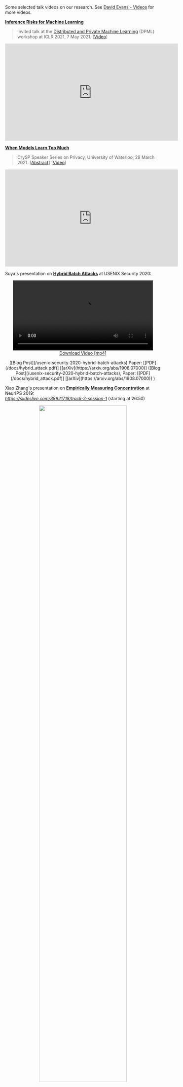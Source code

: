 Some selected talk videos on our research. See [David Evans - Videos](https://www.cs.virginia.edu/~evans/videos/) for more videos.

<a href="https://uvasrg.github.io/iclr-dpml-2021-inference-risks-for-machine-learning/"><b>Inference
    Risks for Machine Learning</b></a>
<blockquote>

Invited talk at
the <a href="https://dp-ml.github.io/2021-workshop-ICLR/">Distributed
    and Private Machine Learning</a> (DPML) workshop at ICLR 2021, 7 May
2021. [<a href="https://www.youtube.com/watch?v=zgSTsO1LKSs">Video</a>]

</blockquote>

<center>
<iframe width="560" height="315"
	src="https://www.youtube-nocookie.com/embed/zgSTsO1LKSs"
	title="YouTube video player" frameborder="0"
	allow="accelerometer; autoplay; clipboard-write;
	encrypted-media; gyroscope; picture-in-picture"
	allowfullscreen></iframe>
</center>

<a href="https://crysp.uwaterloo.ca/speakers/20210329-Evans"><b>When Models Learn Too Much</b></a>
<blockquote>
CrySP Speaker Series on Privacy, University of Waterloo, 29 March
2021. [<a href="https://crysp.uwaterloo.ca/speakers/20210329-Evans">Abstract</a>] [<a href="https://www.youtube.com/watch?v=LM_-N76_KIw">Video</a>]
</blockquote>

<center>
<iframe width="560" height="315"
	src="https://www.youtube-nocookie.com/embed/LM_-N76_KIw"
	title="YouTube video player" frameborder="0"
	allow="accelerometer; autoplay; clipboard-write;
	encrypted-media; gyroscope; picture-in-picture"
	allowfullscreen></iframe>
</center>

Suya's presentation on [**Hybrid Batch Attacks**](/usenix-security-2020-hybrid-batch-attacks) at USENIX Security 2020:

<center>
  <video width="90%" id="usenix-media-video-1" data-setup="{}" poster="" class="video-js vjs-default-skin vjs-big-play-centered" preload="auto" controls>
    <source src='https://2459d6dc103cb5933875-c0245c5c937c5dedcca3f1764ecc9b2f.ssl.cf2.rackcdn.com/sec20/videos/0813/s5_machine_learning_1/3_sec20summer-paper412-presentation-video.mp4' type='video/mp4; codecs="avc1.42E01E, mp4a.40.2"'>
  </video><br> 
<a href="https://2459d6dc103cb5933875-c0245c5c937c5dedcca3f1764ecc9b2f.ssl.cf2.rackcdn.com/sec20/videos/0813/s5_machine_learning_1/3_sec20summer-paper412-presentation-video.mp4">Download Video [mp4]</a></p>
([Blog Post](/usenix-security-2020-hybrid-batch-attacks)  
Paper: [[PDF](/docs/hybrid_attack.pdf)]&nbsp;[[arXiv](https://arxiv.org/abs/1908.07000)] 
([Blog Post](/usenix-security-2020-hybrid-batch-attacks), Paper: [[PDF](/docs/hybrid_attack.pdf)]&nbsp;[[arXiv](https://arxiv.org/abs/1908.07000)] )
</center>

Xiao Zhang's presentation
on <A href="/neurips-2019-empirically-measuring-concentration/"><b>Empirically Measuring Concentration</b></a> at NeurIPS 2019: <br>
<a href="https://slideslive.com/38921718/track-2-session-1"><em>https://slideslive.com/38921718/track-2-session-1</em></a> (starting at 26:50)
</p>
<center>
<a href="/images/NeurIPS2019/IMG_6759.JPG"><img src="/images/NeurIPS2019/IMG_6759.JPG" width="75%"></a><br>
</center>

Bargav Jayaraman's talk on <a href="/evaluating-differentially-private-machine-learning-in-practice/"><b>Evaluating Differentially Private Machine Learning in Practice</b></a> at USENIX Security 2019:
<center>
<iframe width="560" height="315" src="https://www.youtube-nocookie.com/embed/JAGhqbY_U50" title="YouTube video player" frameborder="0" allow="accelerometer; autoplay; clipboard-write; encrypted-media; gyroscope; picture-in-picture" allowfullscreen></iframe>
</center>

<a href="https://vid.umd.edu/detsmediasite/Play/e8009558850944bfb2cac477f8d741711d?catalog=74740199-303c-49a2-9025-2dee0a195650"><b>Can
    Machine Learning Ever Be Trustworthy?</b></a>
<blockquote>
University of
Maryland, <a href="https://ece.umd.edu/events/distinguished-colloquium-series">Booz
    Allen Hamilton Distinguished Colloquium</a>. 7&nbsp;December&nbsp;2018. 
[<a href="https://speakerdeck.com/evansuva/can-machine-learning-ever-be-trustworthy">SpeakerDeck</a>]
[<a href="https://vid.umd.edu/detsmediasite/Play/e8009558850944bfb2cac477f8d741711d?catalog=74740199-303c-49a2-9025-2dee0a195650">Video</a>]
</blockquote>

<a href="#dls">
<a href="/evans/talks/dls2018/"><b>
Is "adversarial examples" an Adversarial Example?</b></a><br>
<blockquote>
Keynote talk at <a
href="https://www.ieee-security.org/TC/SPW2018/DLS/#"><em>1st Deep
Learning and Security Workshop</em></a> (Co-located with the 39th
<em>IEEE Symposium on Security and Privacy</em>). San Francisco,
California. 24 May 2018. [<a href="https://speakerdeck.com/evansuva/is-adversarial-examples-an-adversarial-example">SpeakerDeck</a>]
</blockquote>
<center>
<iframe width="640" height="360"
	src="https://www.youtube-nocookie.com/embed/sFhD6ABghf8?rel=0"
	frameborder="0" allow="autoplay; encrypted-media"
	allowfullscreen></iframe><br>
</center>
</p>
<p>
<a name="#enigma">
<a href="https://www.jeffersonswheel.org/2017/enigma-2017-talk-classifiers-under-attack"><b>Classifiers Under Attack</b></a><br>
<blockquote>
<a href="https://www.usenix.org/conference/enigma2017/conference-program/presentation/evans">USENIX
  Enigma 2017</a>, Oakland, CA, 1 February
  2017. [<A href="https://speakerdeck.com/evansuva/classifiers-under-attack-1">Speaker Deck</a>] [<a href="https://evademl.org">EvadeML</a>]
</blockquote>
<center>
<iframe width="640" height="360" src="https://www.youtube.com/embed/XYJamxDROOs" frameborder="0" allowfullscreen></iframe>
</center>

